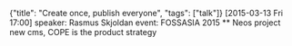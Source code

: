 {"title": "Create once, publish everyone", "tags": ["talk"]}
[2015-03-13 Fri 17:00]
speaker: Rasmus Skjoldan
event: FOSSASIA 2015
** Neos project
new cms, COPE is the product strategy
